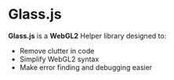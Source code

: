 <h1>Glass.js</h1>
<b>Glass.js</b> is a <b>WebGL2</b> Helper library designed to:</br>
<ul>
<li>Remove clutter in code</li>
<li>Simplify WebGL2 syntax</li>
<li>Make error finding and debugging easier</li>
</ul>
